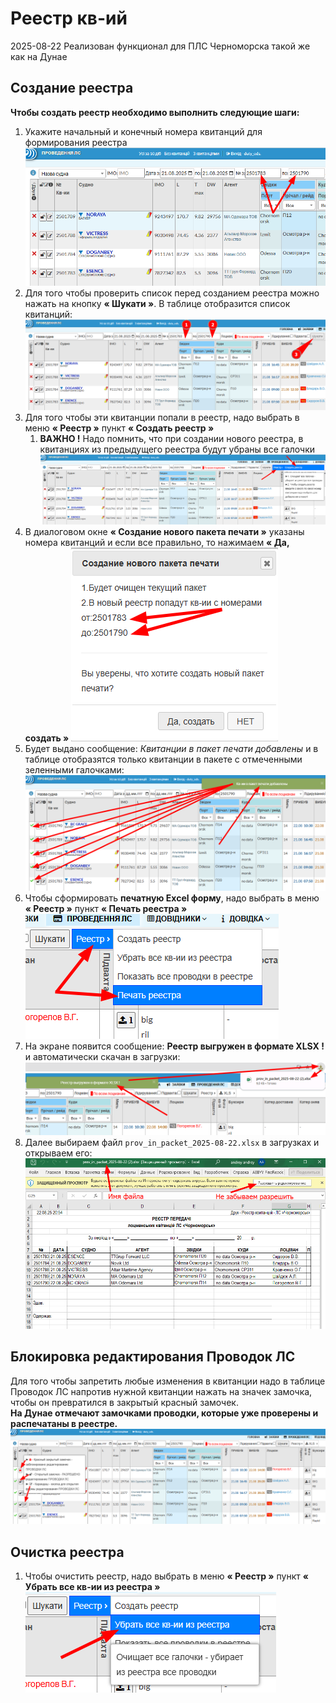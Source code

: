 # Реестр кв-ий
<span class="quick-highlight date">2025-08-22</span> Реализован функционал для ПЛС Черноморска такой же как на Дунае

## Создание реестра
**Чтобы создать реестр необходимо выполнить следующие шаги:**
1. Укажите начальный и конечный номера квитанций для формирования реестра
    ![alt text](images\reestr_001.png)
2. Для того чтобы проверить список перед созданием реестра можно нажать на кнопку **« Шукати »**. В таблице отобразится список квитанций:
    ![alt text](images\reestr_002.png)
3. Для того чтобы эти квитанции попали в реестр, надо выбрать в меню **« Реестр »** пункт **« Создать реестр »**
   1. **ВАЖНО !** Надо помнить, что при создании нового реестра, в квитанциях из предыдущего реестра будут убраны все галочки
    ![alt text](images\reestr_003.png)
4. В диалоговом окне **« Создание нового пакета печати »** указаны номера квитанций и если все правильно, то нажимаем **« Да, создать »**
    ![alt text](images\reestr_004.png)
5. Будет выдано сообщение: *Квитанции в пакет печати добавлены* и в таблице отобразятся только квитанции в пакете с отмеченными зеленными галочками:
    ![alt text](images\reestr_005.png)
6. Чтобы сформировать **печатную Excel форму**, надо выбрать в меню **« Реестр »** пункт **« Печать реестра »**
    ![alt text](images\reestr_006.png)
7. На экране появится сообщение: **Реестр выгружен в формате XLSX !** и автоматически скачан в загрузки:
    ![alt text](images\reestr_007.png)
8. Далее выбираем файл `prov_in_packet_2025-08-22.xlsx` в загрузках и открываем его:
    ![alt text](images\reestr_008.png) 

## Блокировка редактирования Проводок ЛС
Для того чтобы запретить любые изменения в квитанции надо в таблице Проводок ЛС напротив нужной квитанции нажать на значек замочка, чтобы он превратился в закрытый красный замочек.  
**На Дунае отмечают замочками проводки, которые уже проверены и распечатаны в реестре.**
![alt text](images\reestr_010.png)

## Очистка реестра
1. Чтобы очистить реестр, надо выбрать в меню **« Реестр »** пункт **« Убрать все кв-ии из реестра »**
    ![alt text](images\reestr_009.png)